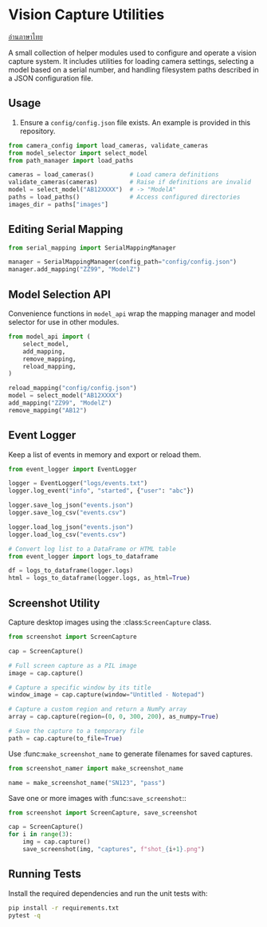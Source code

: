 # Vision Capture Utilities

[อ่านภาษาไทย](README_th.md)

A small collection of helper modules used to configure and operate a vision capture system.
It includes utilities for loading camera settings, selecting a model based on a serial
number, and handling filesystem paths described in a JSON configuration file.

## Usage

1. Ensure a `config/config.json` file exists. An example is provided in this
   repository.

```python
from camera_config import load_cameras, validate_cameras
from model_selector import select_model
from path_manager import load_paths

cameras = load_cameras()          # Load camera definitions
validate_cameras(cameras)         # Raise if definitions are invalid
model = select_model("AB12XXXX")  # -> "ModelA"
paths = load_paths()              # Access configured directories
images_dir = paths["images"]
```

## Editing Serial Mapping

```python
from serial_mapping import SerialMappingManager

manager = SerialMappingManager(config_path="config/config.json")
manager.add_mapping("ZZ99", "ModelZ")
```

## Model Selection API

Convenience functions in ``model_api`` wrap the mapping manager and
model selector for use in other modules.

```python
from model_api import (
    select_model,
    add_mapping,
    remove_mapping,
    reload_mapping,
)

reload_mapping("config/config.json")
model = select_model("AB12XXXX")
add_mapping("ZZ99", "ModelZ")
remove_mapping("AB12")
```

## Event Logger

Keep a list of events in memory and export or reload them.

```python
from event_logger import EventLogger

logger = EventLogger("logs/events.txt")
logger.log_event("info", "started", {"user": "abc"})

logger.save_log_json("events.json")
logger.save_log_csv("events.csv")

logger.load_log_json("events.json")
logger.load_log_csv("events.csv")

# Convert log list to a DataFrame or HTML table
from event_logger import logs_to_dataframe

df = logs_to_dataframe(logger.logs)
html = logs_to_dataframe(logger.logs, as_html=True)
```

## Screenshot Utility

Capture desktop images using the :class:`ScreenCapture` class.

```python
from screenshot import ScreenCapture

cap = ScreenCapture()

# Full screen capture as a PIL image
image = cap.capture()

# Capture a specific window by its title
window_image = cap.capture(window="Untitled - Notepad")

# Capture a custom region and return a NumPy array
array = cap.capture(region=(0, 0, 300, 200), as_numpy=True)

# Save the capture to a temporary file
path = cap.capture(to_file=True)
```

Use :func:`make_screenshot_name` to generate filenames for saved captures.

```python
from screenshot_namer import make_screenshot_name

name = make_screenshot_name("SN123", "pass")
```

Save one or more images with :func:`save_screenshot`::

```python
from screenshot import ScreenCapture, save_screenshot

cap = ScreenCapture()
for i in range(3):
    img = cap.capture()
    save_screenshot(img, "captures", f"shot_{i+1}.png")
```

## Running Tests

Install the required dependencies and run the unit tests with:

```bash
pip install -r requirements.txt
pytest -q
```
